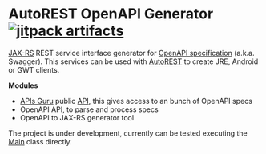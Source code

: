 # AutoREST OpenAPI Generator [![jitpack artifacts](https://jitpack.io/v/ibaca/autorest-openapi.svg)](https://jitpack.io/#ibaca/autorest-openapi)

[JAX-RS][jaxrs] REST service interface generator for [OpenAPI specification][openapi] (a.k.a. Swagger). This services
can be used with [AutoREST][autorest] to create JRE, Android or GWT clients.

**Modules**
* [APIs Guru][apisguru-web] public [API][apisguru-api], this gives access to 
  an bunch of OpenAPI specs
* OpenAPI API, to parse and process specs
* OpenAPI to JAX-RS generator tool

The project is under development, currently can be tested executing the [Main][main] class directly. 


[autorest]: https://github.com/intendia-oss/autorest
[jaxrs]: https://jax-rs-spec.java.net/
[openapi]: https://openapis.org/
[apisguru-web]: https://apis.guru/
[apisguru-api]: https://github.com/ibaca/autorest-openapi/tree/master/api/src/main/java/com/intendia/openapi/ApisGuru.java
[main]: https://github.com/ibaca/autorest-openapi/tree/master/generator/src/main/java/com/intendia/openapi/Main.java
